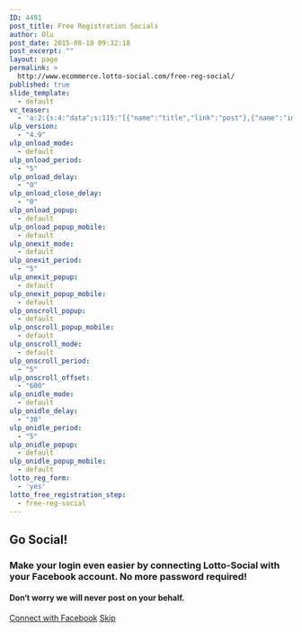 ```yaml
---
ID: 4491
post_title: Free Registration Socials
author: Olu
post_date: 2015-08-18 09:32:18
post_excerpt: ""
layout: page
permalink: >
  http://www.ecommerce.lotto-social.com/free-reg-social/
published: true
slide_template:
  - default
vc_teaser:
  - 'a:2:{s:4:"data";s:115:"[{"name":"title","link":"post"},{"name":"image","image":"featured","link":"none"},{"name":"text","mode":"excerpt"}]";s:7:"bgcolor";s:0:"";}'
ulp_version:
  - "4.9"
ulp_onload_mode:
  - default
ulp_onload_period:
  - "5"
ulp_onload_delay:
  - "0"
ulp_onload_close_delay:
  - "0"
ulp_onload_popup:
  - default
ulp_onload_popup_mobile:
  - default
ulp_onexit_mode:
  - default
ulp_onexit_period:
  - "5"
ulp_onexit_popup:
  - default
ulp_onexit_popup_mobile:
  - default
ulp_onscroll_popup:
  - default
ulp_onscroll_popup_mobile:
  - default
ulp_onscroll_mode:
  - default
ulp_onscroll_period:
  - "5"
ulp_onscroll_offset:
  - "600"
ulp_onidle_mode:
  - default
ulp_onidle_delay:
  - "30"
ulp_onidle_period:
  - "5"
ulp_onidle_popup:
  - default
ulp_onidle_popup_mobile:
  - default
lotto_reg_form:
  - 'yes'
lotto_free_registration_step:
  - free-reg-social
---
```

<div class="free-registration social-reg">
  <div class="welcom-social-reg-page text-center">
    <h2>Go Social!</h2>
    <h3>Make your login even easier by connecting Lotto-Social with your Facebook account. No more password required!</h3>
    <h4>Don‘t worry we will never post on your behalf.</h4>
    <a class="btn btn-success btn-lg facebookBtn1" href="#" target="_blank">Connect with Facebook</a>
    <a id="skip_reg2" class="btn btn-link btn-lg" href="#">Skip</a>
    <p id="" class="invalidError"></p>
  </div>
</div>
